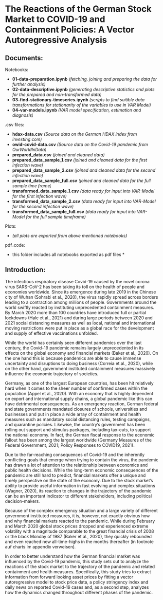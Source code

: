 # The Reactions of the German Stock Market to COVID-19 and Containment Policies: A Vector Autoregressive Analysis

## Documents:

Notebooks:
*  **01-data-preparation.ipynb** *(fetching, joining and preparing the data for further analysis)*
*  **02-data-descriptive.ipynb** *(generating descriptive statistics and plots for the prepared and non-transformed data)*
*  **03-find-stationary-timeseries.ipynb** *(scripts to find suitible data transformations for stationarity of the variables to use in VAR Model)*
*  **04-var-models.ipynb** *(VAR model specification, estimation and diagnosis)*

.csv files:
* **hdax-data.csv** *(Source data on the German HDAX index from investing.com)*
* **owid-covid-data.csv** *(Source data on the Covid-19 pandemic from OurWorldInData)*
* **prepared_data.csv** *(joined and cleaned data)*
* **prepared_data_sample_1.csv** *(joined and cleaned data for the first infection wave)*
* **prepared_data_sample_2.csv** *(joined and cleaned data for the second infection wave)*
* **prepared_data_sample_full.csv** *(joined and cleaned data for the full sample time frame)*
* **transformed_data_sample_1.csv** *(data ready for input into VAR-Model for the first infection wave)*
* **transformed_data_sample_2.csv** *(data ready for input into VAR-Model for the second infection wave)*
* **transformed_data_sample_full.csv** *(data ready for input into VAR-Model for the full sample timeframe)*

Plots:
* *(all plots are exported from above mentioned notebooks)*

pdf_code:
* this folder includes all notebooks exported as pdf files *

## Introduction:

The infectious respiratory disease Covid-19 caused by the novel corona virus SARS-CoV-2 has been taking its toll on the health of people and economies worldwide. Since its emergence during late 2019 in the Chinese city of Wuhan (Sohrabi et al., 2020), the virus rapidly spread across borders leading to a contraction among millions of people. Governments around the world swiftly reacted by instituting unprecedented containment measures. By March 2020 more than 100 countries have introduced full or partial lockdowns (Hale et al., 2021) and during large periods between 2020 and 2021 social distancing measures as well as local, national and international moving restrictions were put in place as a global race for the development and supply of effective vaccinations unfolded.

While the world has certainly seen different pandemics over the last century, the Covid-19 pandemic remains largely unprecedented in its effects on the global economy and financial markets (Baker et al., 2020). On the one hand this is because pandemics are able to cause immense uncertainty and disruptions to doing business (Correia et al., 2020), while on the other hand, government instituted containment measures massively influence the economic trajectory of societies.

Germany, as one of the largest European countries, has been hit relatively hard when it comes to the sheer number of confirmed cases within the population (Appel et al., 2020). With an economy that is highly dependent on export and international supply chains, a global pandemic like this can have detrimental consequences. As an emergency reaction, German federal and state governments mandated closures of schools, universities and businesses and put in place a wide array of containment and health measures such as mandatory social distancing rules, testing campaigns, and quarantine policies. Likewise, the country’s government has been rolling out support and stimulus packages, including tax-cuts, to support the national economy. In fact, the German fiscal response to the economic fallout has been among the largest worldwide (Germany Measures of the Federal Government, 2021; Policy Responses to COVID19, 2021).

Due to the far-reaching consequences of Covid-19 and the inherently conflicting goals that emerge when trying to contain the virus, the pandemic has drawn a lot of attention to the relationship between economics and public health decisions.  While the long-term economic consequences of the pandemic are still hard to predict, financial markets offer a unique and timely perspective on the state of the economy. Due to the stock market’s ability to provide useful information in fast evolving and complex situations (Wagner, 2020), its reaction to changes in the trajectory of the pandemic can be an important indicator to different stakeholders, including political decision-makers.

Because of the complex emergency situation and a large variety of different government instituted measures, it is, however, not exactly obvious how and why financial markets reacted to the pandemic. While during February and March 2020 global stock prices dropped and experienced extreme volatility with a magnitude comparable to the great financial crisis of 2008 or the black Monday of 1987 (Baker et al., 2020), they quickly rebounded and even reached new all-time-highs in the months thereafter (in footnote auf charts im appendix verweisen).

In order to better understand how the German financial market was influenced by the Covid-19 pandemic, this study sets out to analyze the reactions of the stock market to the trajectory of the pandemic and related containment and health measures. Specifically, this study tries to extract information from forward looking asset prices by fitting a vector autoregressive model to stock price data, a policy stringency index and daily news on reported Covid-19 cases and, as a second step, analyzes how the dynamics changed throughout different phases of the pandemic.


